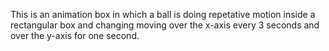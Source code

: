 This is an animation box in which a ball is doing repetative motion inside a rectangular box and changing moving over the x-axis every 3 seconds and over the y-axis for one second. 
